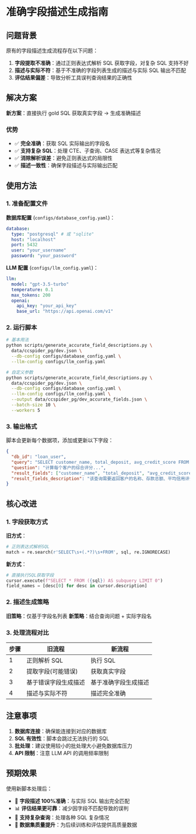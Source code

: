 # 准确字段描述生成指南

## 问题背景

原有的字段描述生成流程存在以下问题：

1. **字段提取不准确**：通过正则表达式解析 SQL 获取字段，对复杂 SQL 支持不好
2. **描述与实际不符**：基于不准确的字段列表生成的描述与实际 SQL 输出不匹配
3. **评估结果偏差**：导致分析工具误判查询结果的正确性

## 解决方案

**新方案**：直接执行 gold SQL 获取真实字段 → 生成准确描述

### 优势

- ✅ **完全准确**：获取 SQL 实际输出的字段名
- ✅ **支持复杂 SQL**：处理 CTE、子查询、CASE 表达式等复杂情况
- ✅ **消除解析误差**：避免正则表达式的局限性
- ✅ **描述一致性**：确保字段描述与实际输出匹配

## 使用方法

### 1. 准备配置文件

**数据库配置** (`configs/database_config.yaml`)：

```yaml
database:
  type: "postgresql" # 或 "sqlite"
  host: "localhost"
  port: 5432
  user: "your_username"
  password: "your_password"
```

**LLM 配置** (`configs/llm_config.yaml`)：

```yaml
llm:
  model: "gpt-3.5-turbo"
  temperature: 0.1
  max_tokens: 200
  openai:
    api_key: "your_api_key"
    base_url: "https://api.openai.com/v1"
```

### 2. 运行脚本

```bash
# 基本用法
python scripts/generate_accurate_field_descriptions.py \
  data/ccspider_pg/dev.json \
  --db-config configs/database_config.yaml \
  --llm-config configs/llm_config.yaml

# 自定义参数
python scripts/generate_accurate_field_descriptions.py \
  data/ccspider_pg/dev.json \
  --db-config configs/database_config.yaml \
  --llm-config configs/llm_config.yaml \
  --output data/ccspider_pg/dev_accurate_fields.json \
  --batch-size 10 \
  --workers 5
```

### 3. 输出格式

脚本会更新每个数据项，添加或更新以下字段：

```json
{
  "db_id": "loan_user",
  "query": "SELECT customer_name, total_deposit, avg_credit_score FROM ...",
  "question": "计算每个客户的综合评分...",
  "result_fields": ["customer_name", "total_deposit", "avg_credit_score", "loan_repayment_score", "composite_score"],
  "result_fields_description": "该查询需要返回客户的名称、存款总额、平均信用评分、贷款偿还评分以及综合评分。这些字段提供了客户的基本信息、财务状况和信用评估的完整视图。"
}
```

## 核心改进

### 1. 字段获取方式

**旧方式**：

```python
# 正则表达式解析SQL
match = re.search(r'SELECT\s+(.*?)\s+FROM', sql, re.IGNORECASE)
```

**新方式**：

```python
# 直接执行SQL获取字段
cursor.execute(f"SELECT * FROM ({sql}) AS subquery LIMIT 0")
field_names = [desc[0] for desc in cursor.description]
```

### 2. 描述生成策略

**旧策略**：仅基于字段名列表
**新策略**：结合查询问题 + 实际字段名

### 3. 处理流程对比

| 步骤 | 旧流程               | 新流程               |
| ---- | -------------------- | -------------------- |
| 1    | 正则解析 SQL         | 执行 SQL             |
| 2    | 提取字段(可能错误)   | 获取真实字段         |
| 3    | 基于错误字段生成描述 | 基于准确字段生成描述 |
| 4    | 描述与实际不符       | 描述完全准确         |

## 注意事项

1. **数据库连接**：确保能连接到对应的数据库
2. **SQL 有效性**：脚本会跳过无法执行的 SQL
3. **批处理**：建议使用较小的批处理大小避免数据库压力
4. **API 限制**：注意 LLM API 的调用频率限制

## 预期效果

使用新脚本处理后：

- 🎯 **字段描述 100%准确**：与实际 SQL 输出完全匹配
- 📊 **评估结果更可靠**：减少因字段不匹配导致的误判
- 🔧 **支持复杂查询**：处理各种 SQL 复杂情况
- 💾 **数据集质量提升**：为后续训练和评估提供高质量数据
